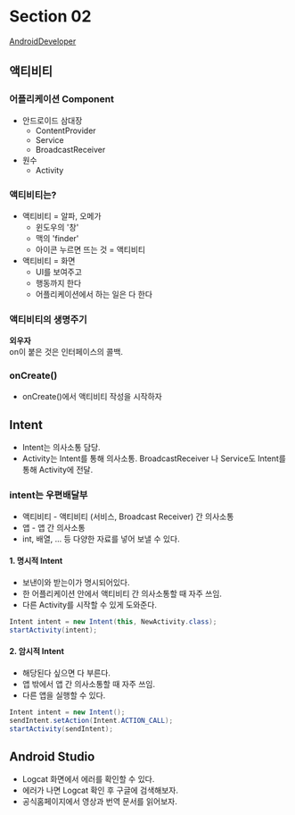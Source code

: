 # Section 02
[AndroidDeveloper](https://developer.android.com/)
## 액티비티
### 어플리케이션 Component
+ 안드로이드 삼대장
  * ContentProvider
  * Service
  * BroadcastReceiver
+ 원수
  * Activity
### 액티비티는?
+ 액티비티 = 알파, 오메가
  * 윈도우의 '창'
  * 맥의 'finder'
  * 아이콘 누르면 뜨는 것 = 액티비티
+ 액티비티 = 화면
  * UI를 보여주고
  * 행동까지 한다
  * 어플리케이션에서 하는 일은 다 한다
### 액티비티의 생명주기
**외우자**    
on이 붙은 것은 인터페이스의 콜백.
### onCreate()
* onCreate()에서 액티비티 작성을 시작하자
## Intent
* Intent는 의사소통 담당.
* Activity는 Intent를 통해 의사소통. BroadcastReceiver 나 Service도 Intent를 통해 Activity에 전달.
### intent는 우편배달부
* 액티비티 - 액티비티 (서비스, Broadcast Receiver) 간 의사소통
* 앱 - 앱 간 의사소통
* int, 배열, ... 등 다양한 자료를 넣어 보낼 수 있다.
#### 1. 명시적 Intent
* 보낸이와 받는이가 명시되어있다.
* 한 어플리케이션 안에서 액티비티 간 의사소통할 때 자주 쓰임.
* 다른 Activity를 시작할 수 있게 도와준다.
``` java
Intent intent = new Intent(this, NewActivity.class);
startActivity(intent);
```
 #### 2. 암시적 Intent
 * 해당된다 싶으면 다 부른다.
 * 앱 밖에서 앱 간 의사소통할 때 자주 쓰임.
 * 다른 앱을 실행할 수 있다.
 ``` java
 Intent intent = new Intent();
 sendIntent.setAction(Intent.ACTION_CALL);
 startActivity(sendIntent);
 ```
## Android Studio
* Logcat 화면에서 에러를 확인할 수 있다.
* 에러가 나면 Logcat 확인 후 구글에 검색해보자.
* 공식홈페이지에서 영상과 번역 문서를 읽어보자.
